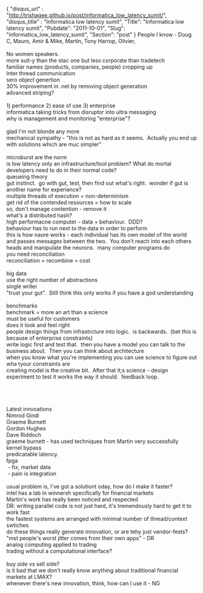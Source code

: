 {
 "disqus_url" : "http://trishagee.github.io/post/informatica_low_latency_sumit/",
 "disqus_title" : "Informatica low latency sumit",
 "Title": "Informatica low latency sumit",
 "Pubdate": "2011-10-01",
 "Slug": "informatica_low_latency_sumit",
 "Section": "post"
}
People I know - Doug C, Mauro, Amir &amp; Mike, Martin, Tony Harrop, Olivier,<br /><br />No women speakers.<br />more suit-y than the stac one but less corporate than tradetech<br />familiar names (products, companies, people) cropping up<br />Inter thread communication<br />sero object genertion<br />30% improvement in .net by removing object generation<br />advanced striping?<br /><br />1) performance 2) ease of use 3) enterprise<br />informatica taking tricks from disruptor into ultra messaging<br />why is management and monitoring "enterprise"?<br /><br />glad I'm not blonde any more<br />mechanical sympathy - "this is not as hard as it seems. &nbsp;Actually you end up with solutions which are muc simpler"<br /><br />microburst are the norm<br />is low latency only an infrastructure/tool problem? What do mortal developers need to do in their normal code?<br />queueing theory<br />gut instinct. &nbsp;go with gut, test, then find out what's right. &nbsp;wonder if gut is another name for experience?<br />multiple threads of execution = non-determinism<br />get rid of the contended resources = how to scale<br />so, don't manage contention - remove it<br />what's a distributed hash?<br />high performacne computer - data + behaviour. &nbsp;DDD?<br />behaviour has to run next to the data in order to perform<br />this is how naure works - each individual has its own model of the world and passes messages between the two. &nbsp;You don't reach into each others heads and manipulate the neurons. &nbsp;many computer programs do<br />you need reconciliation<br />reconciliation = recombine = cost<br /><br />big data<br />use the right number of abstractions<br />single writer<br />"trust your gut". &nbsp;Still think this only works if you have a god understanding<br /><br />benchmarks<br />benchmark = more an art than a science<br />must be useful for customers<br />does it look and feel right<br />people design things from infrastrcture into logic. &nbsp;is backwards. &nbsp;(bet this is because of enterprise constraints)<br />write logic first and test that. &nbsp;then you have a model you can talk to the business about. &nbsp;Then you can think about architecture<br />when you know what you're implementing you can use science to figure out wha tyour constraints are<br />creating model is the creative bit. &nbsp;After that it;s science - design experiment to test it works the way it should. &nbsp;feedback loop.<br /><br /><br /><br /><br />Latest innvoations<br />Nimrod Gindi<br />Graeme Burnett<br />Gordon Hughes<br />Dave Riddoch<br />graeme burnett - has used techniques from Martin very successfully<br />kernel bypass<br />predicatable latency.<br />fpga<br />&nbsp;- fix, market data<br />&nbsp;- pain is integration<br /><br />usual problem is, I've got a solutiont oday, how do I make it faster?<br />intel has a lab in winnersh specifically for financial markets<br />Martin's work has really been noticed and respected<br />DR: writing parallel code is not just hard, it's tremendously hard to get it to work fast<br />the fastest systems are arranged with minimal number of thread/context swtiches<br />do these things really generate innovation, or are tehy just vendor-fests?<br />"mst people's worst jitter comes from their own apps" - DR<br />analog computing applied to trading<br />trading without a computational interface?<br /><br />buy side vs sell side?<br />is it bad that we don't really know anything about traditional financial markets at LMAX?<br />whenever there's new innovation, think, how can I use it - NG<br /><br /><br /><br /><br />
